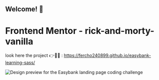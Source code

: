 
## Welcome! 👋

# Frontend Mentor - rick-and-morty-vanilla

look here the project 👉👨‍💻 : https://fercho240899.github.io/easybank-learning-sass/

![Design preview for the Easybank landing page coding challenge](https://repository-images.githubusercontent.com/522797025/3ee67c03-744e-4987-a503-1ae4f8dfbf42)
	
